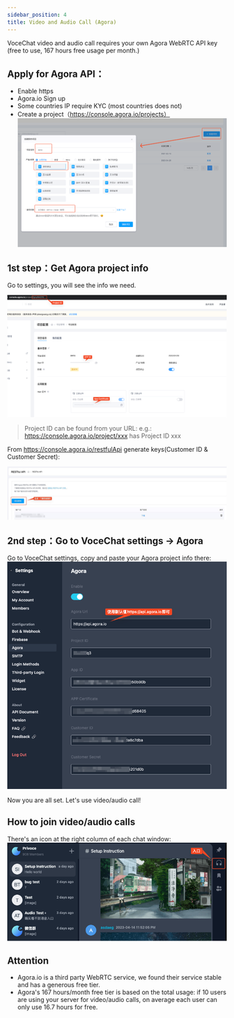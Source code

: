 ```yaml
---
sidebar_position: 4
title: Video and Audio Call (Agora)
---
```


VoceChat video and audio call requires your own Agora WebRTC API key (free to use, 167 hours free usage per month.)

## Apply for Agora API：

- Enable https
- Agora.io Sign up
- Some countries IP require KYC (most countries does not)
- Create a project（https://console.agora.io/projects）
![](image/agora.create.project.png)

## 1st step：Get Agora project info

Go to settings, you will see the info we need.

![](image/agora.setting.info.png)

> Project ID can be found from your URL: e.g.: https://console.agora.io/project/xxx has Project ID xxx

From https://console.agora.io/restfulApi generate keys(Customer ID & Customer Secret):

![](image/agora.create.secret.jpg)

## 2nd step：Go to VoceChat settings -> Agora

Go to VoceChat settings, copy and paste your Agora project info there:
![](image/agora.setting.png)

Now you are all set. Let's use video/audio call!

## How to join video/audio calls

There's an icon at the right column of each chat window:
![](image/agora.entry.png)


## Attention

- Agora.io is a third party WebRTC service, we found their service stable and has a generous free tier.
- Agora's 167 hours/month free tier is based on the total usage: if 10 users are using your server for video/audio calls, on average each user can only use 16.7 hours for free.
